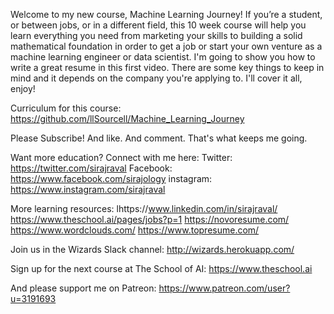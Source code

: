 Welcome to my new course, Machine Learning Journey! If you’re a student, or between jobs, or in a different field, this 10 week course will help you learn everything you need from marketing your skills to building a solid mathematical foundation in order to get a job or start your own venture as a machine learning engineer or data scientist. I'm going to show you how to write a great resume in this first video. There are some key things to keep in mind and it depends on the company you're applying to. I'll cover it all, enjoy! 

Curriculum for this course:
https://github.com/llSourcell/Machine_Learning_Journey

Please Subscribe! And like. And comment. That's what keeps me going. 

Want more education? Connect with me here:
Twitter: https://twitter.com/sirajraval
Facebook: https://www.facebook.com/sirajology
instagram: https://www.instagram.com/sirajraval

More learning resources:
lhttps://www.linkedin.com/in/sirajraval/
https://www.theschool.ai/pages/jobs?p=1
https://novoresume.com/
https://www.wordclouds.com/ 
https://www.topresume.com/

Join us in the Wizards Slack channel:
http://wizards.herokuapp.com/

Sign up for the next course at The School of AI:
https://www.theschool.ai

And please support me on Patreon:
https://www.patreon.com/user?u=3191693